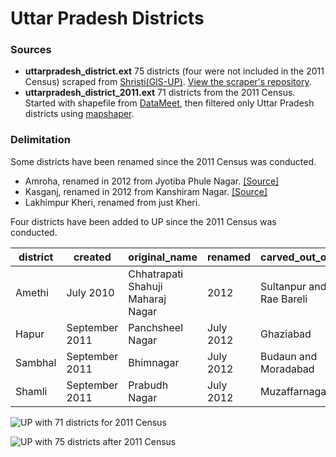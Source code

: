 # Uttar Pradesh Districts

### Sources
- **uttarpradesh_district.ext** 75 districts (four were not included in the 2011 Census) scraped from [Shristi(GIS-UP)](http://gis.up.nic.in/srishti/election2017/). [View the scraper's repository](https://github.com/HindustanTimesLabs/up-shape-scrape). 
- **uttarpradesh_district_2011.ext** 71 districts from the 2011 Census. Started with shapefile from [DataMeet](https://github.com/datameet/maps/tree/master/Survey-of-India-Index-Maps/Boundaries), then filtered only Uttar Pradesh districts using [mapshaper](http://mapshaper.org/).

### Delimitation
Some districts have been renamed since the 2011 Census was conducted.
- Amroha, renamed in 2012 from Jyotiba Phule Nagar. [[Source]](https://en.wikipedia.org/wiki/Amroha_district#History)
- Kasganj, renamed in 2012 from Kanshiram Nagar. [[Source]](https://en.wikipedia.org/wiki/Kasganj_district#History)
- Lakhimpur Kheri, renamed from just Kheri.

Four districts have been added to UP since the 2011 Census was conducted.

| district | created        | original_name                     | renamed   | carved_out_of            | source                                                                                                                      | 
|----------|----------------|-----------------------------------|-----------|--------------------------|-----------------------------------------------------------------------------------------------------------------------------| 
| Amethi   | July 2010      | Chhatrapati Shahuji Maharaj Nagar | 2012      | Sultanpur and Rae Bareli | [[Wikipedia]](https://en.wikipedia.org/wiki/Amethi_district#General_characteristics_of_the_district)                        | 
| Hapur    | September 2011 | Panchsheel Nagar                  | July 2012 | Ghaziabad                | [[Wikipedia]](https://en.wikipedia.org/wiki/Hapur_district#History)                                                         | 
| Sambhal  | September 2011 | Bhimnagar                         | July 2012 | Budaun and Moradabad     | [[Wikipedia]](https://en.wikipedia.org/wiki/Sambhal_district#Creation) [[Wikipedia]](https://en.wikipedia.org/wiki/Sambhal) | 
| Shamli   | September 2011 | Prabudh Nagar                     | July 2012 | Muzaffarnagar            | [[Wikipedia]](https://en.wikipedia.org/wiki/Shamli_district)                                                                | 

![UP with 71 districts for 2011 Census](https://github.com/HindustanTimesLabs/shapefiles/tree/master/state_ut/uttarpradesh/district/uttarpradesh_district_2011.png "UP districts 2011")

![UP with 75 districts after 2011 Census](https://github.com/HindustanTimesLabs/shapefiles/tree/master/state_ut/uttarpradesh/district/uttarpradesh_district.png "UP districts post-2011")